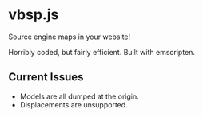 # vbsp.js
Source engine maps in your website!

Horribly coded, but fairly efficient. Built with emscripten.

## Current Issues
- Models are all dumped at the origin.
- Displacements are unsupported.

